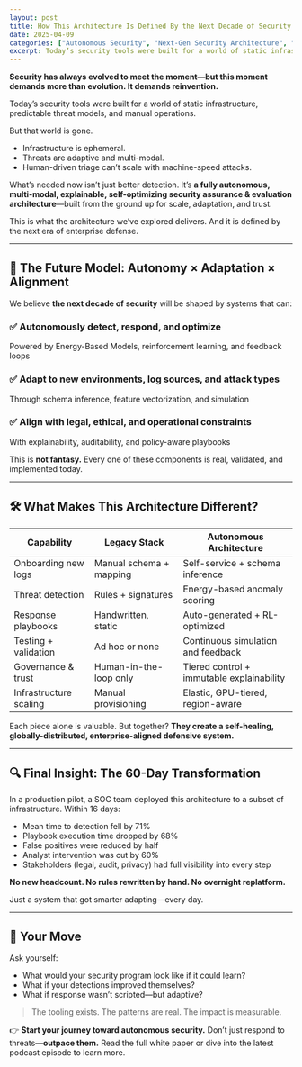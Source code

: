 ```yaml
---
layout: post
title: How This Architecture Is Defined By the Next Decade of Security
date: 2025-04-09
categories: ["Autonomous Security", "Next-Gen Security Architecture", "Energy-Based Models", "Adaptive Threat Detection", "Self-Optimizing Playbooks", "Reinforcement Learning", "Schema Inference", "Explainable AI in Security", "Enterprise Defense", "Security at Scale"]
excerpt: Today’s security tools were built for a world of static infrastructure, predictable threat models, and manual operations. But that world is gone.
---
```


**Security has always evolved to meet the moment—but this moment demands more than evolution. It demands reinvention.**

Today’s security tools were built for a world of static infrastructure, predictable threat models, and manual operations.

But that world is gone.

- Infrastructure is ephemeral.
- Threats are adaptive and multi-modal.
- Human-driven triage can’t scale with machine-speed attacks.

What’s needed now isn’t just better detection. It’s **a fully autonomous, multi-modal, explainable, self-optimizing security assurance & evaluation architecture**—built from the ground up for scale, adaptation, and trust.

This is what the architecture we’ve explored delivers. And it is defined by the next era of enterprise defense.

---

## 🧠 The Future Model: Autonomy × Adaptation × Alignment

We believe **the next decade of security** will be shaped by systems that can:

### ✅ Autonomously detect, respond, and optimize  
Powered by Energy-Based Models, reinforcement learning, and feedback loops

### ✅ Adapt to new environments, log sources, and attack types  
Through schema inference, feature vectorization, and simulation

### ✅ Align with legal, ethical, and operational constraints  
With explainability, auditability, and policy-aware playbooks

This is **not fantasy.** Every one of these components is real, validated, and implemented today.

---

## 🛠️ What Makes This Architecture Different?

| Capability                    | Legacy Stack             | Autonomous Architecture               |
|------------------------------|--------------------------|----------------------------------------|
| Onboarding new logs          | Manual schema + mapping  | Self-service + schema inference        |
| Threat detection             | Rules + signatures       | Energy-based anomaly scoring           |
| Response playbooks           | Handwritten, static      | Auto-generated + RL-optimized          |
| Testing + validation         | Ad hoc or none           | Continuous simulation and feedback     |
| Governance & trust           | Human-in-the-loop only   | Tiered control + immutable explainability |
| Infrastructure scaling       | Manual provisioning      | Elastic, GPU-tiered, region-aware      |

Each piece alone is valuable. But together? **They create a self-healing, globally-distributed, enterprise-aligned defensive system.**

---

## 🔍 Final Insight: The 60-Day Transformation

In a production pilot, a SOC team deployed this architecture to a subset of infrastructure. Within 16 days:
- Mean time to detection fell by 71%
- Playbook execution time dropped by 68%
- False positives were reduced by half
- Analyst intervention was cut by 60%  
- Stakeholders (legal, audit, privacy) had full visibility into every step

**No new headcount. No rules rewritten by hand. No overnight replatform.**

Just a system that got smarter adapting—every day.

---

## 🎯 Your Move

Ask yourself:
- What would your security program look like if it could learn?
- What if your detections improved themselves?
- What if response wasn’t scripted—but adaptive?

> The tooling exists. The patterns are real. The impact is measurable.

👉 **Start your journey toward autonomous security.** Don’t just respond to threats—**outpace them.** Read the full white paper or dive into the latest podcast episode to learn more.